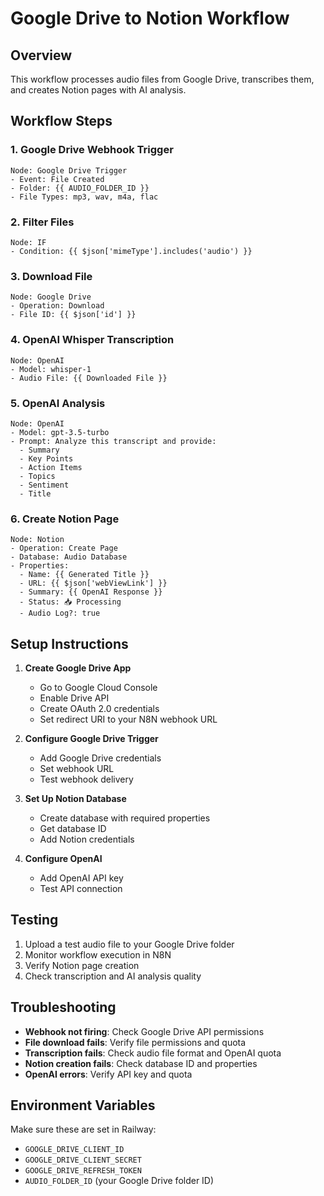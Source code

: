 # Google Drive to Notion Workflow

## Overview
This workflow processes audio files from Google Drive, transcribes them, and creates Notion pages with AI analysis.

## Workflow Steps

### 1. Google Drive Webhook Trigger
```
Node: Google Drive Trigger
- Event: File Created
- Folder: {{ AUDIO_FOLDER_ID }}
- File Types: mp3, wav, m4a, flac
```

### 2. Filter Files
```
Node: IF
- Condition: {{ $json['mimeType'].includes('audio') }}
```

### 3. Download File
```
Node: Google Drive
- Operation: Download
- File ID: {{ $json['id'] }}
```

### 4. OpenAI Whisper Transcription
```
Node: OpenAI
- Model: whisper-1
- Audio File: {{ Downloaded File }}
```

### 5. OpenAI Analysis
```
Node: OpenAI
- Model: gpt-3.5-turbo
- Prompt: Analyze this transcript and provide:
  - Summary
  - Key Points
  - Action Items
  - Topics
  - Sentiment
  - Title
```

### 6. Create Notion Page
```
Node: Notion
- Operation: Create Page
- Database: Audio Database
- Properties:
  - Name: {{ Generated Title }}
  - URL: {{ $json['webViewLink'] }}
  - Summary: {{ OpenAI Response }}
  - Status: 📥 Processing
  - Audio Log?: true
```

## Setup Instructions

1. **Create Google Drive App**
   - Go to Google Cloud Console
   - Enable Drive API
   - Create OAuth 2.0 credentials
   - Set redirect URI to your N8N webhook URL

2. **Configure Google Drive Trigger**
   - Add Google Drive credentials
   - Set webhook URL
   - Test webhook delivery

3. **Set Up Notion Database**
   - Create database with required properties
   - Get database ID
   - Add Notion credentials

4. **Configure OpenAI**
   - Add OpenAI API key
   - Test API connection

## Testing

1. Upload a test audio file to your Google Drive folder
2. Monitor workflow execution in N8N
3. Verify Notion page creation
4. Check transcription and AI analysis quality

## Troubleshooting

- **Webhook not firing**: Check Google Drive API permissions
- **File download fails**: Verify file permissions and quota
- **Transcription fails**: Check audio file format and OpenAI quota
- **Notion creation fails**: Check database ID and properties
- **OpenAI errors**: Verify API key and quota

## Environment Variables

Make sure these are set in Railway:
- `GOOGLE_DRIVE_CLIENT_ID`
- `GOOGLE_DRIVE_CLIENT_SECRET`
- `GOOGLE_DRIVE_REFRESH_TOKEN`
- `AUDIO_FOLDER_ID` (your Google Drive folder ID)